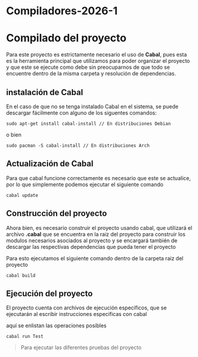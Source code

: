 # Compiladores-2026-1

# Compilado del proyecto

Para este proyecto es estrictamente necesario el uso de **Cabal**, pues esta es la herramienta principal que utilizamos para poder organizar el proyecto y que este se ejecute como debe sin preocuparnos de que todo se encuentre dentro de la misma carpeta y resolución de dependencias.

## instalación de Cabal
En el caso de que no se tenga instalado Cabal en el sistema, se puede descargar fácilmente con alguno de los siguentes comandos:

    sudo apt-get install cabal-install // En distribuciones Debian

o bien

    sudo pacman -S cabal-install // En distribuciones Arch

## Actualización de Cabal
Para que cabal funcione correctamente es necesario que este se actualice, por lo que simplemente podemos ejecutar el siguiente comando

    cabal update

## Construcción del proyecto
Ahora bien, es necesario construir el proyecto usando cabal, que utilizará el archivo **.cabal** que se encuentra en la raiz del proyecto para construir los modulos necesarios asociados al proyecto y se encargará también de descargar las respectivas dependencias que pueda tener el proyecto

Para esto ejecutamos el siguiente comando dentro de la carpeta raiz del proyecto

    cabal build

## Ejecución del proyecto
El proyecto cuenta con archivos de ejecución especificos, que se ejecutarán al escribir instrucciones especificas con cabal

aquí se enlistan las operaciones posibles

    cabal run Test
> Para ejecutar las diferentes pruebas del proyecto
